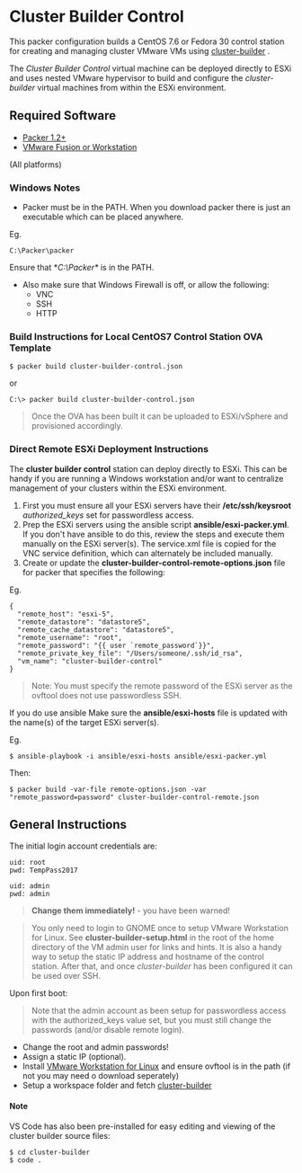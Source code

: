# Cluster Builder Control

This packer configuration builds a CentOS 7.6 or Fedora 30 control station for creating and managing cluster VMware VMs using [cluster-builder](https://github.com/ids/cluster-builder) .

The _Cluster Builder Control_ virtual machine can be deployed directly to ESXi and uses nested VMware hypervisor to build and configure the _cluster-builder_ virtual machines from within the ESXi environment.

## Required Software

- [Packer 1.2+](https://www.packer.io/downloads.html)
- [VMware Fusion or Workstation](https://my.vmware.com/web/vmware/details?downloadGroup=WKST-1257-LX&productId=524&rPId=17068)

(All platforms)

### Windows Notes

- Packer must be in the PATH.  When you download packer there is just an executable which can be placed anywhere.

Eg. 

	C:\Packer\packer

Ensure that **C:\Packer\** is in the PATH.

- Also make sure that Windows Firewall is off, or allow the following:
	- VNC
	- SSH
	- HTTP

### Build Instructions for Local CentOS7 Control Station OVA Template

```
$ packer build cluster-builder-control.json
```

or

```
C:\> packer build cluster-builder-control.json
```

> Once the OVA has been built it can be uploaded to ESXi/vSphere and provisioned accordingly.

### Direct Remote ESXi Deployment Instructions

The __cluster builder control__ station can deploy directly to ESXi.  This can be handy if you are running a Windows workstation and/or want to centralize management of your clusters within the ESXi environment.

1. First you must ensure all your ESXi servers have their **/etc/ssh/keysroot** _authorized_keys_ set for passwordless access.
2. Prep the ESXi servers using the ansible script **ansible/esxi-packer.yml**.  If you don't have ansible to do this, review the steps and execute them manually on the ESXi server(s).  The service.xml file is copied for the VNC service definition, which can alternately be included manually.
3. Create or update the **cluster-builder-control-remote-options.json** file for packer that specifies the following:

Eg.

    {
      "remote_host": "esxi-5",
      "remote_datastore": "datastore5",
      "remote_cache_datastore": "datastore5",
      "remote_username": "root",
      "remote_password": "{{ user `remote_password`}}",
      "remote_private_key_file": "/Users/someone/.ssh/id_rsa",
      "vm_name": "cluster-builder-control"
    }


> Note: You must specify the remote password of the ESXi server as the ovftool does not use passwordless SSH.

If you do use ansible Make sure the **ansible/esxi-hosts** file is updated with the name(s) of the target ESXi server(s).

Eg.

    $ ansible-playbook -i ansible/esxi-hosts ansible/esxi-packer.yml


Then:

    $ packer build -var-file remote-options.json -var "remote_password=password" cluster-builder-control-remote.json


## General Instructions
The initial login account credentials are:

    uid: root
    pwd: TempPass2017

    uid: admin
    pwd: admin

> **Change them immediately!** - you have been warned!

> You only need to login to GNOME once to setup VMware Workstation for Linux. See **cluster-builder-setup.html** in the root of the home directory of the VM admin user for links and hints.  It is also a handy way to setup the static IP address and hostname of the control station.  After that, and once _cluster-builder_ has been configured it can be used over SSH.

Upon first boot:

> Note that the admin account as been setup for passwordless access with the authorized_keys value set, but you must still change the passwords (and/or disable remote login).

* Change the root and admin passwords!
* Assign a static IP (optional).
* Install [VMware Workstation for Linux](https://my.vmware.com/web/vmware/details?downloadGroup=WKST-1257-LX&productId=524&rPId=17068) and ensure ovftool is in the path (if not you may need o download seperately)
* Setup a workspace folder and fetch [cluster-builder](https://github.com/ids/cluster-builder)

#### Note
VS Code has also been pre-installed for easy editing and viewing of the cluster builder source files:

```
$ cd cluster-builder
$ code .
```
